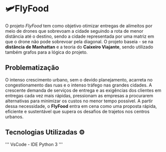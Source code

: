 # 🛩️FlyFood
O projeto *FlyFood*  tem como 
objetivo otimizar entregas de alimeitos 
por meio de drones que sobrevoam a cidade seguindo 
a rota de menor distância até o destino, sendo a cidade representada por uma matriz em que o drone não pode sobrevoar pela diagonal.   O projeto baseia - se na **distância de Manhattan** e a teoria do **Caixeiro Viajante**, sendo utilizado também grafos para a lógica do projeto. 


Problematização
---------------------
O intenso crescimento urbano,
sem o devido planejamento, acarreta no congestionamento das ruas e o intenso tráfego nas grandes cidades. 
A crescente demanda de serviços de entrega e as exigências dos clientes em entregas cada vez mais rápidas, pressionam as empresas a procurarem alternativas para minimizar os custos no menor tempo possível. A partir dessa necessidade, o **FlyFood** entra em cena como uma proposta rápida, eficiente e sustentável que supera os desafios de trajetos nos centros urbanos.

Tecnologias Utilizadas ⚙️
-------------------------
''' 
VsCode - IDE 
Python 3 
'''
